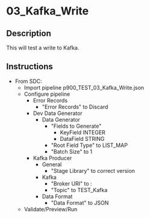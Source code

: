 # 03_Kafka_Write

## Description

This will test a write to Kafka.

## Instructions

- From SDC:
  - Import pipeline p900_TEST_03_Kafka_Write.json
  - Configure pipeline
    - Error Records
      - "Error Records" to Discard
    - Dev Data Generator
      - Data Generator
        - "Fields to Generate"
          - KeyField	INTEGER
          - DataField	STRING
        - "Root Field Type" to LIST_MAP 
        - "Batch Size" to 1
    - Kafka Producer
      - General
        - "Stage Library" to correct version
      - Kafka
        - "Broker URI" to <broker>:<port>
        - "Topic" to TEST_Kafka
      - Data Format
        - "Data Format" to JSON
  - Validate/Preview/Run

